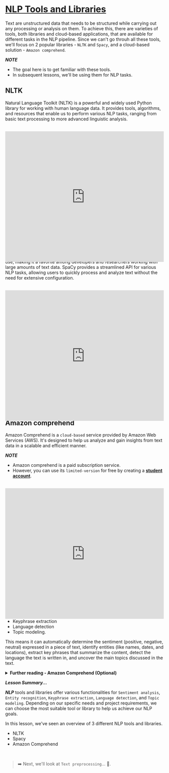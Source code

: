 # <u> NLP Tools and Libraries </u>
Text are unstructured data that needs to be structured while carrying out any processing or analysis on them. To achieve this, there are varieties of tools, both libraries and cloud-based applications, that are available for different tasks in the NLP pipeline. Since we can't go throuh all these tools, we'll focus on 2 popular libraries - `NLTK` and `Spacy`, and a cloud-based solution - `Amazon comprehend`. 

<aside>

**_NOTE_** 

- The goal here is to get familiar with these tools. 
- In subsequent lessons, we'll be using them for NLP tasks.
</aside>

## NLTK
Natural Language Toolkit (NLTK) is a powerful and widely used Python library for working with human language data. It provides tools, algorithms, and resources that enable us to perform various NLP tasks, ranging from basic text processing to more advanced linguistic analysis.

<br>
<div style="position: relative; padding-bottom: 56.25%; height: 0;"><iframe width="100%" height="415" src="https://www.youtube.com/embed/1GhghjgJTuanORgo0" title="Linking your CSS" frameborder="0" allow="accelerometer; autoplay; clipboard-write; encrypted-media; gyroscope; picture-in-picture" allowfullscreen></iframe></div>

<details>
<summary><b> Further reading - NLTK (Optional) </b></summary>

To get more understanding about this tool, you can explore the official documentation using the link below.

**[Getting started with _NLTK_](https://www.nltk.org/)**
</details>

## Spacy

SpaCy is another popular Python library designed specifically for natural language processing tasks. It's known for its speed, efficiency, and ease of use, making it a favorite among developers and researchers working with large amounts of text data. SpaCy provides a streamlined API for various NLP tasks, allowing users to quickly process and analyze text without the need for extensive configuration.

<br>
<div style="position: relative; padding-bottom: 56.25%; height: 0;"><iframe width="100%" height="415" src="https://www.youtube.com/embed/NiIJIU5BEBU" title="Intro to Spacy" frameborder="0" allow="accelerometer; autoplay; clipboard-write; encrypted-media; gyroscope; picture-in-picture" allowfullscreen></iframe></div>

One of the key features of SpaCy is its pre-trained models that can perform tasks like tokenization, part-of-speech tagging, named entity recognition, and syntactic parsing. 


<details>
<summary><b> Further reading - Spacy (Optional) </b></summary>

To get more understanding about this tool, you can explore the official documentation using the link below.

**[Getting started with _Spacy_](https://spacy.io/usage/spacy-101)**
</details>

## Amazon comprehend

Amazon Comprehend is a `cloud-based` service provided by Amazon Web Services (AWS). It's designed to help us analyze and gain insights from text data in a scalable and efficient manner.

<aside>

**_NOTE_** 

- Amazon comprehend is a paid subscription service. 
- However, you can use its `limited-version` for free by creating a **[student account](https://aws.amazon.com/education/awseducate/)**.
</aside>

<br>
<div style="position: relative; padding-bottom: 56.25%; height: 0;"><iframe width="100%" height="415" src="https://www.youtube.com/embed/BKgTJCJ0eGg" title="Amazon comprehend" frameborder="0" allow="accelerometer; autoplay; clipboard-write; encrypted-media; gyroscope; picture-in-picture" allowfullscreen></iframe></div>

One of the advantages of Amazon Comprehend is that it's a managed service, which means AWS takes care of the underlying infrastructure, making it easier to incorporate NLP capabilities into applications without worrying about the technical details. It can perform tasks such as...
- Sentiment analysis
- Entity recognition
- Keyphrase extraction
- Language detection 
- Topic modeling. 

This means it can automatically determine the sentiment (positive, negative, neutral) expressed in a piece of text, identify entities (like names, dates, and locations), extract key phrases that summarize the content, detect the language the text is written in, and uncover the main topics discussed in the text.

<details>
<summary><b> Further reading - Amazon Comprehend (Optional) </b></summary>

To get more understanding about this tool, you can explore the official documentation by following the steps below.

1. Create a free student account using **[AWS Educate](https://aws.amazon.com/education/awseducate/)**
2. Then get started with **[_Amazon Comprehend_](https://docs.aws.amazon.com/comprehend/latest/dg/what-is.html)**
</details>

<aside>

**_Lesson Summary..._**

**_NLP_** tools and libraries offer various functionalities for `Sentiment analysis`, `Entity recognition`, `Keyphrase extraction`, `Language detection`, and `Topic modeling`. Depending on our specific needs and project requirements, we can choose the most suitable tool or library to help us achieve our NLP goals.

In this lesson, we've seen an overview of 3 different NLP tools and libraries.
- NLTK
- Spacy
- Amazon Comprehend
</aside>


<br>

> ➡️ Next, we'll look at `Text preprocessing`... 🎯.
